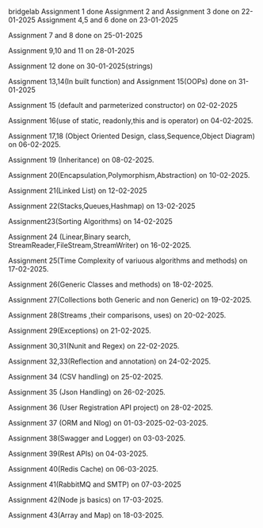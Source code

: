 bridgelab
Assignment 1 done
Assignment 2 and Assignment 3 done on 22-01-2025
Assignment 4,5 and 6 done on 23-01-2025 

Assignment 7 and 8 done on 25-01-2025

Assignment 9,10 and 11 on 28-01-2025

Assignment 12 done on 30-01-2025(strings)

Assignment 13,14(In built function) and Assignment 15(OOPs) done on 31-01-2025

Assignment 15 (default and parmeterized constructor) on 02-02-2025

Assignment 16(use of static, readonly,this and is operator) on 04-02-2025.

Assignment 17,18 (Object Oriented Design, class,Sequence,Object Diagram) on 06-02-2025.

Assignment 19 (Inheritance) on 08-02-2025.

Assignment 20(Encapsulation,Polymorphism,Abstraction) on 10-02-2025.

Assignment 21(Linked List) on 12-02-2025

Assignment 22(Stacks,Queues,Hashmap) on 13-02-2025

Assignment23(Sorting Algorithms) on 14-02-2025

Assignment 24 (Linear,Binary search, StreamReader,FileStream,StreamWriter) on 16-02-2025.

Assignment 25(Time Complexity of variuous algorithms and methods) on 17-02-2025.

Assignment 26(Generic Classes and methods) on 18-02-2025.

Assignment 27(Collections both Generic and non Generic) on 19-02-2025.

Assignment 28(Streams ,their comparisons, uses) on 20-02-2025.

Assignment 29(Exceptions) on 21-02-2025.

Assignment 30,31(Nunit and Regex) on 22-02-2025.

Assignment 32,33(Reflection and annotation) on 24-02-2025.

Assignment 34 (CSV handling) on 25-02-2025.

Assignment 35 (Json Handling) on 26-02-2025.

Assignment 36 (User Registration API project) on 28-02-2025.

Assignment 37 (ORM and Nlog) on 01-03-2025-02-03-2025.

Assignment 38(Swagger and Logger) on 03-03-2025.

Assignment 39(Rest APIs) on 04-03-2025.

Assignment 40(Redis Cache) on 06-03-2025.

Assignment 41(RabbitMQ and SMTP) on 07-03-2025

Assignment 42(Node js basics) on 17-03-2025.

Assignment 43(Array and Map) on 18-03-2025.

